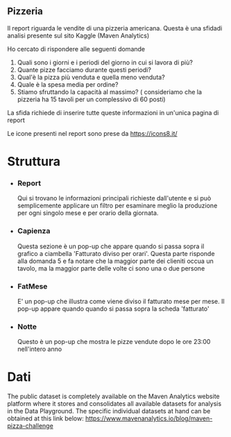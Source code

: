 ## Pizzeria

Il report riguarda le vendite di una pizzeria americana. Questa è una sfidadi analisi presente sul sito Kaggle (Maven Analytics) 

Ho cercato di rispondere alle seguenti domande

1) Quali sono i giorni e i periodi del giorno in cui si lavora di più?
2) Quante pizze facciamo durante questi periodi?
3) Qual'è la pizza più venduta e quella meno venduta?
4) Quale è la spesa media per ordine?
5) Stiamo sfruttando la capacità al massimo? ( consideriamo che la pizzeria ha 15 tavoli per un complessivo di 60 posti) 

La sfida richiede di inserire tutte queste informazioni in un'unica pagina di report

Le icone presenti nel report sono prese da https://icons8.it/ 

# Struttura

- ### Report
  Qui si trovano le informazioni principali richieste dall'utente e si può semplicemente applicare un filtro per esaminare meglio la produzione per ogni singolo mese e per orario della giornata. 

- ### Capienza
    Questa sezione è un pop-up che appare quando si passa sopra il grafico a ciambella 'Fatturato diviso per orari'. Questa parte risponde alla domanda 5 e fa notare che la maggior parte dei clieniti occua un tavolo, ma la maggior parte delle volte ci sono una o due persone
- ### FatMese
    E' un pop-up che illustra come viene diviso il fatturato mese per mese. Il pop-up appare quando quando si passa sopra la scheda 'fatturato'
- ### Notte
    Questo è un pop-up che mostra le pizze vendute dopo le ore 23:00 nell'intero anno
    
    
# Dati

The public dataset is completely available on the Maven Analytics website platform where it stores and consolidates all available datasets for analysis in the Data Playground. The specific individual datasets at hand can be obtained at this link below: https://www.mavenanalytics.io/blog/maven-pizza-challenge
